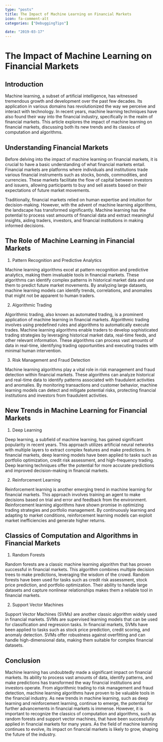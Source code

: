 ```yaml
---
type: "posts"
title: The Impact of Machine Learning on Financial Markets
icon: fa-comment-alt
categories: ["DebuggingTips"]

date: "2019-03-17"
---
```




# The Impact of Machine Learning on Financial Markets

## Introduction

Machine learning, a subset of artificial intelligence, has witnessed tremendous growth and development over the past few decades. Its application in various domains has revolutionized the way we perceive and interact with technology. In recent years, machine learning techniques have also found their way into the financial industry, specifically in the realm of financial markets. This article explores the impact of machine learning on financial markets, discussing both its new trends and its classics of computation and algorithms.

## Understanding Financial Markets

Before delving into the impact of machine learning on financial markets, it is crucial to have a basic understanding of what financial markets entail. Financial markets are platforms where individuals and institutions trade various financial instruments such as stocks, bonds, commodities, and currencies. These markets facilitate the flow of capital between investors and issuers, allowing participants to buy and sell assets based on their expectations of future market movements.

Traditionally, financial markets relied on human expertise and intuition for decision-making. However, with the advent of machine learning algorithms, the landscape has transformed significantly. Machine learning has the potential to process vast amounts of financial data and extract meaningful insights, aiding traders, investors, and financial institutions in making informed decisions.

## The Role of Machine Learning in Financial Markets

1. Pattern Recognition and Predictive Analytics

Machine learning algorithms excel at pattern recognition and predictive analytics, making them invaluable tools in financial markets. These algorithms can identify complex patterns in historical market data and use them to predict future market movements. By analyzing large datasets, machine learning models can identify trends, correlations, and anomalies that might not be apparent to human traders.

2. Algorithmic Trading

Algorithmic trading, also known as automated trading, is a prominent application of machine learning in financial markets. Algorithmic trading involves using predefined rules and algorithms to automatically execute trades. Machine learning algorithms enable traders to develop sophisticated trading strategies by leveraging historical market data, real-time feeds, and other relevant information. These algorithms can process vast amounts of data in real-time, identifying trading opportunities and executing trades with minimal human intervention.

3. Risk Management and Fraud Detection

Machine learning algorithms play a vital role in risk management and fraud detection within financial markets. These algorithms can analyze historical and real-time data to identify patterns associated with fraudulent activities and anomalies. By monitoring transactions and customer behavior, machine learning models can detect and mitigate potential risks, protecting financial institutions and investors from fraudulent activities.

## New Trends in Machine Learning for Financial Markets

1. Deep Learning

Deep learning, a subfield of machine learning, has gained significant popularity in recent years. This approach utilizes artificial neural networks with multiple layers to extract complex features and make predictions. In financial markets, deep learning models have been applied to tasks such as portfolio optimization, credit risk assessment, and high-frequency trading. Deep learning techniques offer the potential for more accurate predictions and improved decision-making in financial markets.

2. Reinforcement Learning

Reinforcement learning is another emerging trend in machine learning for financial markets. This approach involves training an agent to make decisions based on trial and error and feedback from the environment. Reinforcement learning algorithms have shown promise in optimizing trading strategies and portfolio management. By continuously learning and adapting to market conditions, reinforcement learning models can exploit market inefficiencies and generate higher returns.

## Classics of Computation and Algorithms in Financial Markets

1. Random Forests

Random forests are a classic machine learning algorithm that has proven successful in financial markets. This algorithm combines multiple decision trees to make predictions, leveraging the wisdom of the crowd. Random forests have been used for tasks such as credit risk assessment, stock price prediction, and portfolio optimization. Their ability to handle large datasets and capture nonlinear relationships makes them a reliable tool in financial markets.

2. Support Vector Machines

Support Vector Machines (SVMs) are another classic algorithm widely used in financial markets. SVMs are supervised learning models that can be used for classification and regression tasks. In financial markets, SVMs have been applied to tasks such as stock price prediction, credit scoring, and anomaly detection. SVMs offer robustness against overfitting and can handle high-dimensional data, making them suitable for complex financial datasets.

## Conclusion

Machine learning has undoubtedly made a significant impact on financial markets. Its ability to process vast amounts of data, identify patterns, and make predictions has transformed the way financial institutions and investors operate. From algorithmic trading to risk management and fraud detection, machine learning algorithms have proven to be valuable tools in the financial industry. As new trends in machine learning, such as deep learning and reinforcement learning, continue to emerge, the potential for further advancements in financial markets is immense. However, it is important to recognize the classics of computation and algorithms, such as random forests and support vector machines, that have been successfully applied in financial markets for many years. As the field of machine learning continues to evolve, its impact on financial markets is likely to grow, shaping the future of the industry.